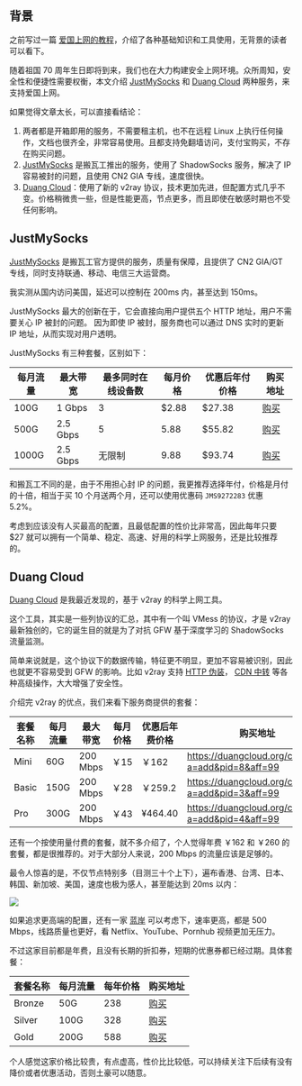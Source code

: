 ## 背景

之前写过一篇 [爱国上网的教程](./fq.md)，介绍了各种基础知识和工具使用，无背景的读者可以看下。

随着祖国 70 周年生日即将到来，我们也在大力构建安全上网环境。众所周知，安全性和便捷性需要权衡，本文介绍 [JustMySocks](https://justmysocks.net/members/aff.php?aff=407) 和 [Duang Cloud](https://duangcloud.org/aff.php?aff=99) 两种服务，来支持爱国上网。

如果觉得文章太长，可以直接看结论：

1. 两者都是开箱即用的服务，不需要租主机，也不在远程 Linux 上执行任何操作，文档也很齐全，非常容易使用。且都支持免翻墙访问，支付宝购买，不存在购买问题。
2. [JustMySocks](https://justmysocks.net/members/aff.php?aff=407) 是搬瓦工推出的服务，使用了 ShadowSocks 服务，解决了 IP 容易被封的问题，且使用 CN2 GIA 专线，速度很快。
3. [Duang Cloud](https://duangcloud.org/aff.php?aff=99)：使用了新的 v2ray 协议，技术更加先进，但配置方式几乎不变。价格稍微贵一些，但是性能更高，节点更多，而且即使在敏感时期也不受任何影响。

## JustMySocks

[JustMySocks](https://justmysocks.net/members/aff.php?aff=407) 是搬瓦工官方提供的服务，质量有保障，且提供了 CN2 GIA/GT 专线，同时支持联通、移动、电信三大运营商。

我实测从国内访问美国，延迟可以控制在 200ms 内，甚至达到 150ms。

JustMySocks 最大的创新在于，它会直接向用户提供五个 HTTP 地址，用户不需要关心 IP 被封的问题。
因为即使 IP 被封，服务商也可以通过 DNS 实时的更新 IP 地址，从而实现对用户透明。

JustMySocks 有三种套餐，区别如下：

| 每月流量 | 最大带宽 | 最多同时在线设备数 | 每月价格 | 优惠后年付价格 | 购买地址 | 
| ------- | ------ | --------------- | ------- | ----------- | ------ |
| 100G    | 1 Gbps | 3 | $2.88 | $27.38 | [购买](http://justmysocks1.net/members/aff.php?aff=407&pid=1) |
| 500G    | 2.5 Gbps | 5 | 5.88 | $55.82 | [购买](http://justmysocks1.net/members/aff.php?aff=407&pid=2) | 
| 1000G   | 2.5 Gbps | 无限制 | 9.88 | $93.74 | [购买](http://justmysocks1.net/members/aff.php?aff=407&pid=3) | 

和搬瓦工不同的是，由于不用担心封 IP 的问题，我更推荐选择年付，价格是月付的十倍，相当于买 10 个月送两个月，还可以使用优惠码 `JMS9272283` 优惠 5.2%。

考虑到应该没有人买最高的配置，且最低配置的性价比非常高，因此每年只要 $27 就可以拥有一个简单、稳定、高速、好用的科学上网服务，还是比较推荐的。

## Duang Cloud

[Duang Cloud](https://duangcloud.org/aff.php?aff=99) 是我最近发现的，基于 v2ray 的科学上网工具。

这个工具，其实是一些列协议的汇总，其中有一个叫 VMess 的协议，才是 v2ray 最新独创的，它的诞生目的就是为了对抗 GFW 基于深度学习的 ShadowSocks 流量监测。

简单来说就是，这个协议下的数据传输，特征更不明显，更加不容易被识别，因此也就更不容易受到 GFW 的影响。比如 v2ray 支持 [HTTP 伪装](https://tlanyan.me/v2ray-traffic-mask/)，
[CDN 中转](https://blog.sprov.xyz/2019/03/11/cdn-v2ray-safe-proxy/) 等各种高级操作，大大增强了安全性。

介绍完 v2ray 的优点，我们来看下服务商提供的套餐：

| 套餐名称 | 每月流量 | 最大带宽 | 每月价格 | 优惠后年费价格 | 购买地址 |
| ------- | ------ | ------- | ------ | ------------ | ------- |
| Mini | 60G | 200 Mbps | ￥15 | ￥162 | https://duangcloud.org/cart.php?a=add&pid=8&aff=99|
| Basic | 150G | 200 Mbps | ￥28 | ￥259.2 | https://duangcloud.org/cart.php?a=add&pid=3&aff=99 | 
| Pro | 300G | 200 Mbps | ￥43 | ¥464.40 | https://duangcloud.org/cart.php?a=add&pid=4&aff=99 | 

还有一个按使用量付费的套餐，就不多介绍了，个人觉得年费 ￥162 和 ￥260 的套餐，都是很推荐的。对于大部分人来说，200 Mbps 的流量应该是足够的。

最令人惊喜的是，不仅节点特别多（目测三十个上下），遍布香港、台湾、日本、韩国、新加坡、美国，速度也极为感人，甚至能达到 20ms 以内：

![](https://images.xiaozhuanlan.com/photo/2019/eba1399e5848821f6e0aa651e8d62588.png)

如果追求更高端的配置，还有一家 [蓝岸](https://my.v2fly.net/aff.php?aff=845) 可以考虑下，速率更高，都是 500 Mbps，线路质量也更好，看 Netflix、YouTube、Pornhub 视频更加无压力。

不过这家目前都是年费，且没有长期的折扣券，短期的优惠券都已经过期。具体套餐：

| 套餐名称 | 每月流量 | 每年价格 | 购买地址 | 
| ------ | ------- | ------- | ------ |
| Bronze | 50G | 238 | [购买](https://my.v2fly.net/cart.php?a=confproduct&i=1&aff=845) | 
| Silver | 100G | 328 | [购买](https://my.v2fly.net/cart.php?a=confproduct&i=2&aff=845) |
| Gold | 200G | 588 | [购买](https://my.v2fly.net/cart.php?a=confproduct&i=3&aff=845) |

个人感觉这家价格比较贵，有点虚高，性价比比较低，可以持续关注下后续有没有降价或者优惠活动，否则土豪可以随意。
